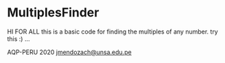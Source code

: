 # MultiplesFinder

HI FOR ALL
this is a basic code for finding the multiples of any number. 
try this :) 
...


AQP-PERU 2020
jmendozach@unsa.edu.pe
